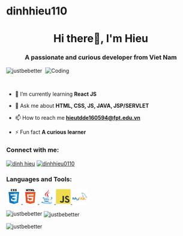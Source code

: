 # dinhhieu110
<h1 align="center">Hi there👋, I'm Hieu </h1>
<h3 align="center">A passionate and curious developer from Viet Nam</h3>
<img align="right" alt="Coding" width="400" src="https://ik.imagekit.io/dresma/Dresma_Library/manager-openings_NW3bXTTFP.gif">

<p align="left"> <img src="https://komarev.com/ghpvc/?username=justbebetter&label=Profile%20views&color=0e75b6&style=flat" alt="justbebetter" /> </p>

<p align="left"> <a href="https://twitter.com/" target="blank"><img src="https://img.shields.io/twitter/follow/?logo=twitter&style=for-the-badge" alt="" /></a> </p>

- 🌱 I’m currently learning **React JS**

- 💬 Ask me about **HTML, CSS, JS, JAVA, JSP/SERVLET**

- 📫 How to reach me **hieutdde160594@fpt.edu.vn**

- ⚡ Fun fact **A curious learner**

<h3 align="left">Connect with me:</h3>
<p align="left">
<a href="https://fb.com/dinh hieu" target="blank"><img align="center" src="https://raw.githubusercontent.com/rahuldkjain/github-profile-readme-generator/master/src/images/icons/Social/facebook.svg" alt="dinh hieu" height="30" width="40" /></a>
<a href="https://instagram.com/dinhhieu0110" target="blank"><img align="center" src="https://raw.githubusercontent.com/rahuldkjain/github-profile-readme-generator/master/src/images/icons/Social/instagram.svg" alt="dinhhieu0110" height="30" width="40" /></a>
</p>

<h3 align="left">Languages and Tools:</h3>
<p align="left"> <a href="https://www.w3schools.com/css/" target="_blank" rel="noreferrer"> <img src="https://raw.githubusercontent.com/devicons/devicon/master/icons/css3/css3-original-wordmark.svg" alt="css3" width="40" height="40"/> </a> <a href="https://www.w3.org/html/" target="_blank" rel="noreferrer"> <img src="https://raw.githubusercontent.com/devicons/devicon/master/icons/html5/html5-original-wordmark.svg" alt="html5" width="40" height="40"/> </a> <a href="https://www.java.com" target="_blank" rel="noreferrer"> <img src="https://raw.githubusercontent.com/devicons/devicon/master/icons/java/java-original.svg" alt="java" width="40" height="40"/> </a> <a href="https://developer.mozilla.org/en-US/docs/Web/JavaScript" target="_blank" rel="noreferrer"> <img src="https://raw.githubusercontent.com/devicons/devicon/master/icons/javascript/javascript-original.svg" alt="javascript" width="40" height="40"/> </a> <a href="https://www.mysql.com/" target="_blank" rel="noreferrer"> <img src="https://raw.githubusercontent.com/devicons/devicon/master/icons/mysql/mysql-original-wordmark.svg" alt="mysql" width="40" height="40"/> </a> </p>

<p><img align="left" src="https://github-readme-stats.vercel.app/api/top-langs?username=justbebetter&show_icons=true&locale=en&layout=compact" alt="justbebetter" /></p>

<p>&nbsp;<img align="center" src="https://github-readme-stats.vercel.app/api?username=justbebetter&show_icons=true&locale=en" alt="justbebetter" /></p>

<p><img align="center" src="https://github-readme-streak-stats.herokuapp.com/?user=justbebetter&" alt="justbebetter" /></p>
